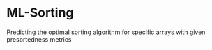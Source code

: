 # ML-Sorting
Predicting the optimal sorting algorithm for specific arrays with given presortedness metrics
